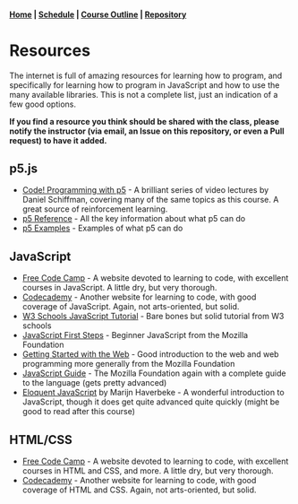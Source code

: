 #### [Home](../README.md) | [Schedule](schedule.md) | [Course Outline](outline.md) | [Repository](https://www.github.com/pippinbarr/cart263-2021)

# Resources

The internet is full of amazing resources for learning how to program, and specifically for learning how to program in JavaScript and how to use the many available libraries. This is not a complete list, just an indication of a few good options.

__If you find a resource you think should be shared with the class, please notify the instructor (via email, an Issue on this repository, or even a Pull request) to have it added.__

## p5.js

- [Code! Programming with p5](https://www.youtube.com/playlist?list=PLRqwX-V7Uu6Zy51Q-x9tMWIv9cueOFTFA) - A brilliant series of video lectures by Daniel Schiffman, covering many of the same topics as this course. A great source of reinforcement learning.
- [p5 Reference](http://p5js.org/reference) - All the key information about what p5 can do
- [p5 Examples](https://p5js.org/examples/) - Examples of what p5 can do

## JavaScript

- [Free Code Camp](https://www.freecodecamp.org/) - A website devoted to learning to code, with excellent courses in JavaScript. A little dry, but very thorough.
- [Codecademy](https://www.codecademy.com/) - Another website for learning to code, with good coverage of JavaScript. Again, not arts-oriented, but solid.
- [W3 Schools JavaScript Tutorial](https://www.w3schools.com/js/) - Bare bones but solid tutorial from W3 schools
- [JavaScript First Steps](https://developer.mozilla.org/en-US/docs/Learn/JavaScript/First_steps) - Beginner JavaScript from the Mozilla Foundation
- [Getting Started with the Web](https://developer.mozilla.org/en-US/docs/Learn/Getting_started_with_the_web) - Good introduction to the web and web programming more generally from the Mozilla Foundation
- [JavaScript Guide](https://developer.mozilla.org/en-US/docs/Web/JavaScript/Guide) - The Mozilla Foundation again with a complete guide to the language (gets pretty advanced)
- [Eloquent JavaScript](https://eloquentjavascript.net/) by Marijn Haverbeke - A wonderful introduction to JavaScript, though it does get quite advanced quite quickly (might be good to read after this course)

## HTML/CSS

- [Free Code Camp](https://www.freecodecamp.org/) - A website devoted to learning to code, with excellent courses in HTML and CSS, and more. A little dry, but very thorough.
- [Codecademy](https://www.codecademy.com/) - Another website for learning to code, with good coverage of HTML and CSS. Again, not arts-oriented, but solid.
